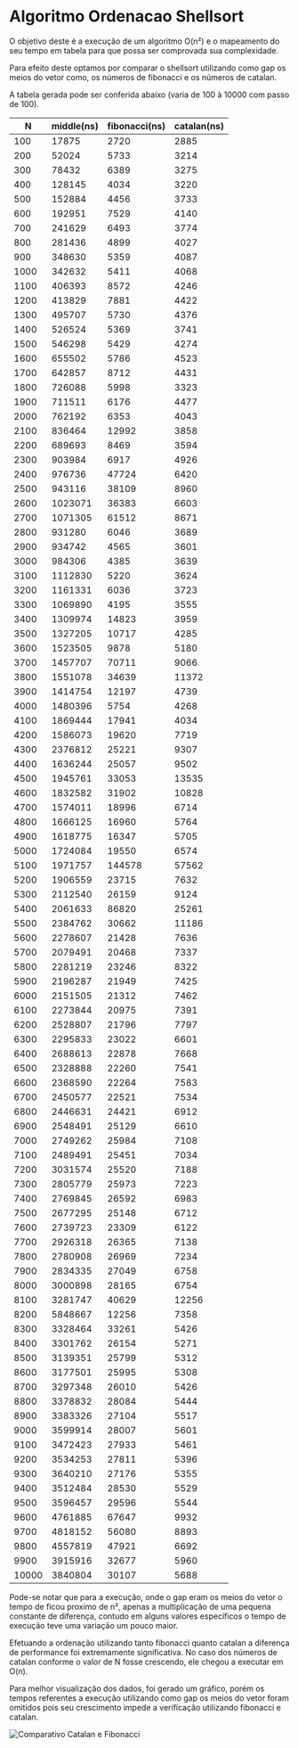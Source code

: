 # Algoritmo Ordenacao Shellsort

O objetivo deste é a execução de um algoritmo O(n²) e o mapeamento do seu tempo em tabela para que possa ser comprovada sua complexidade.

Para efeito deste optamos por comparar o shellsort utilizando como gap os meios do vetor como, os números de fibonacci e os números de catalan.

A tabela gerada pode ser conferida abaixo (varia de 100 à 10000 com passo de 100).

|N |middle(ns)|fibonacci(ns)|catalan(ns)|
|--|----------|-------------|-----------|
|100|17875|2720|2885|
|200|52024|5733|3214|
|300|78432|6389|3275|
|400|128145|4034|3220|
|500|152884|4456|3733|
|600|192951|7529|4140|
|700|241629|6493|3774|
|800|281436|4899|4027|
|900|348630|5359|4087|
|1000|342632|5411|4068|
|1100|406393|8572|4246|
|1200|413829|7881|4422|
|1300|495707|5730|4376|
|1400|526524|5369|3741|
|1500|546298|5429|4274|
|1600|655502|5786|4523|
|1700|642857|8712|4431|
|1800|726088|5998|3323|
|1900|711511|6176|4477|
|2000|762192|6353|4043|
|2100|836464|12992|3858|
|2200|689693|8469|3594|
|2300|903984|6917|4926|
|2400|976736|47724|6420|
|2500|943116|38109|8960|
|2600|1023071|36383|6603|
|2700|1071305|61512|8671|
|2800|931280|6046|3689|
|2900|934742|4565|3601|
|3000|984306|4385|3639|
|3100|1112830|5220|3624|
|3200|1161331|6036|3723|
|3300|1069890|4195|3555|
|3400|1309974|14823|3959|
|3500|1327205|10717|4285|
|3600|1523505|9878|5180|
|3700|1457707|70711|9066|
|3800|1551078|34639|11372|
|3900|1414754|12197|4739|
|4000|1480396|5754|4268|
|4100|1869444|17941|4034|
|4200|1586073|19620|7719|
|4300|2376812|25221|9307|
|4400|1636244|25057|9502|
|4500|1945761|33053|13535|
|4600|1832582|31902|10828|
|4700|1574011|18996|6714|
|4800|1666125|16960|5764|
|4900|1618775|16347|5705|
|5000|1724084|19550|6574|
|5100|1971757|144578|57562|
|5200|1906559|23715|7632|
|5300|2112540|26159|9124|
|5400|2061633|86820|25261|
|5500|2384762|30662|11186|
|5600|2278607|21428|7636|
|5700|2079491|20468|7337|
|5800|2281219|23246|8322|
|5900|2196287|21949|7425|
|6000|2151505|21312|7462|
|6100|2273844|20975|7391|
|6200|2528807|21796|7797|
|6300|2295833|23022|6601|
|6400|2688613|22878|7668|
|6500|2328888|22260|7541|
|6600|2368590|22264|7583|
|6700|2450577|22521|7534|
|6800|2446631|24421|6912|
|6900|2548491|25129|6610|
|7000|2749262|25984|7108|
|7100|2489491|25451|7034|
|7200|3031574|25520|7188|
|7300|2805779|25973|7223|
|7400|2769845|26592|6983|
|7500|2677295|25148|6712|
|7600|2739723|23309|6122|
|7700|2926318|26365|7138|
|7800|2780908|26969|7234|
|7900|2834335|27049|6758|
|8000|3000898|28165|6754|
|8100|3281747|40629|12256|
|8200|5848667|12256|7358|
|8300|3328464|33261|5426|
|8400|3301762|26154|5271|
|8500|3139351|25799|5312|
|8600|3177501|25995|5308|
|8700|3297348|26010|5426|
|8800|3378832|28084|5444|
|8900|3383326|27104|5517|
|9000|3599914|28007|5601|
|9100|3472423|27933|5461|
|9200|3534253|27811|5396|
|9300|3640210|27176|5355|
|9400|3512484|28530|5529|
|9500|3596457|29596|5544|
|9600|4761885|67647|9932|
|9700|4818152|56080|8893|
|9800|4557819|47921|6692|
|9900|3915916|32677|5960|
|10000|3840804|30107|5688|

Pode-se notar que para a execução, onde o gap eram os meios do vetor o tempo de ficou proximo de n², apenas a multiplicação de uma pequena constante de diferença, contudo em alguns valores específicos o tempo de execução teve uma variação um pouco maior.

Efetuando a ordenação utilizando tanto fibonacci quanto catalan a diferença de performance foi extremamente significativa. No caso dos números de catalan conforme o valor de N fosse crescendo, ele chegou a executar em O(n).

Para melhor visualização dos dados, foi gerado um gráfico, porém os tempos referentes a execução utilizando como gap os meios do vetor foram omitidos pois seu crescimento impede a verificação utilizando fibonacci e catalan.

![Comparativo Catalan e Fibonacci](https://i.imgur.com/2Mkw6k0.png)

